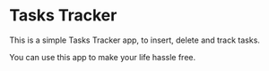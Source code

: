 # Tasks Tracker
This is a simple Tasks Tracker app, to insert, delete and track tasks.

You can use this app to make your life hassle free. 
